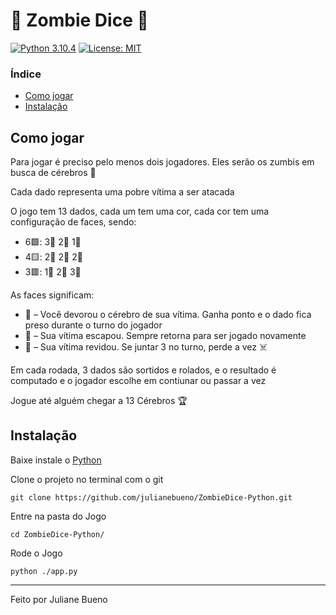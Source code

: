# 🎲 Zombie Dice 🎲
[![Python 3.10.4](https://img.shields.io/badge/python-3.10-blue.svg)](https://www.python.org/downloads/release/python-3104/)
[![License: MIT](https://img.shields.io/badge/License-MIT-yellow.svg)](https://opensource.org/licenses/MIT)

### Índice
- [Como jogar](#como-jogar)
- [Instalação](#instalação)

## Como jogar

Para jogar é preciso pelo menos dois jogadores. Eles serão os zumbis em busca de cérebros 🧟

Cada dado representa uma pobre vítima a ser atacada

O jogo tem 13 dados, cada um tem uma cor, cada cor tem uma configuração de faces, sendo:

- 6🟩: 3🧠 2👣 1🔫
- 4🟨: 2🧠 2👣 2🔫
- 3🟥: 1🧠 2👣 3🔫

As faces significam:
- 🧠 – Você devorou o cérebro de sua vítima. Ganha ponto e o dado fica preso durante o turno do jogador
- 👣 – Sua vítima escapou. Sempre retorna para ser jogado novamente
- 🔫 – Sua vítima revidou. Se juntar 3 no turno, perde a vez ☠️

Em cada rodada, 3 dados são sortidos e rolados, e o resultado é computado e o jogador escolhe em contiunar ou passar a vez

Jogue até alguém chegar a 13 Cérebros 🏆

## Instalação

Baixe instale o [Python](https://www.python.org/downloads/)

Clone o projeto no terminal com o git
```
git clone https://github.com/julianebueno/ZombieDice-Python.git
```

Entre na pasta do Jogo
```
cd ZombieDice-Python/
```

Rode o Jogo
```
python ./app.py
```
---
Feito por Juliane Bueno
